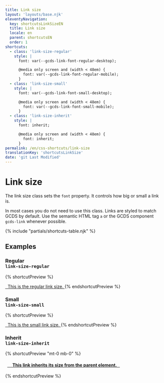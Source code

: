 ```yaml
---
title: Link size
layout: 'layouts/base.njk'
eleventyNavigation:
  key: shortcutsLinkSizeEN
  title: Link size
  locale: en
  parent: shortcutsEN
  order: 1
shortcuts:
  - class: 'link-size-regular'
    style: |
      font: var(--gcds-link-font-regular-desktop);

      @media only screen and (width < 48em) {
        font: var(--gcds-link-font-regular-mobile);
      }
  - class: 'link-size-small'
    style: |
      font: var(--gcds-link-font-small-desktop);

      @media only screen and (width < 48em) {
        font: var(--gcds-link-font-small-mobile);
      }
  - class: 'link-size-inherit'
    style: |
      font: inherit;

      @media only screen and (width < 48em) {
        font: inherit;
      }
permalink: /en/css-shortcuts/link-size
translationKey: 'shortcutsLinkSize'
date: 'git Last Modified'
---
```


# Link size

The link size class sets the `font` property. It controls how big or small a link is.

<gcds-notice type="warning" notice-title-tag="h2" notice-title="Use with caution">
  <gcds-text>In most cases you do not need to use this class. Links are <gcds-link href="{{ links.link }}">styled to match GCDS by default</gcds-link>. Use the semantic HTML tag <code>a</code> or the GCDS component <code>gcds-link</code> whenever possible.</gcds-text>
</gcds-notice>

{% include "partials/shortcuts-table.njk" %}

## Examples

### Regular<br/>`link-size-regular`

{% shortcutPreview %}

<a href="#" class="link-size-regular">
  This is the regular link size.
</a>
{% endshortcutPreview %}

### Small<br/>`link-size-small`

{% shortcutPreview %}

<a href="#" class="link-size-small">
  This is the small link size.
</a>
{% endshortcutPreview %}

### Inherit<br/>`link-size-inherit`

{% shortcutPreview "mt-0 mb-0" %}

<h4>
  <a href="#" class="link-size-inherit">
    This link inherits its size from the parent element.
  </a>
</h4>
{% endshortcutPreview %}
